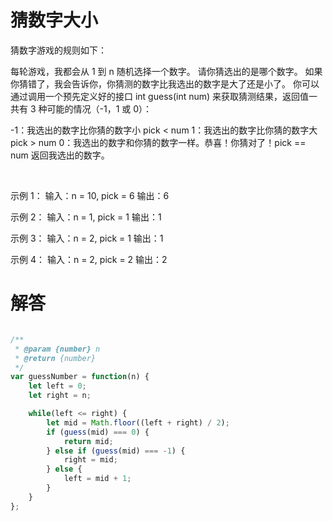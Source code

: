 # 猜数字大小
猜数字游戏的规则如下：

每轮游戏，我都会从 1 到 n 随机选择一个数字。 请你猜选出的是哪个数字。
如果你猜错了，我会告诉你，你猜测的数字比我选出的数字是大了还是小了。
你可以通过调用一个预先定义好的接口 int guess(int num) 来获取猜测结果，返回值一共有 3 种可能的情况（-1，1 或 0）：

-1：我选出的数字比你猜的数字小 pick < num
1：我选出的数字比你猜的数字大 pick > num
0：我选出的数字和你猜的数字一样。恭喜！你猜对了！pick == num
返回我选出的数字。

 

示例 1：
输入：n = 10, pick = 6
输出：6

示例 2：
输入：n = 1, pick = 1
输出：1

示例 3：
输入：n = 2, pick = 1
输出：1

示例 4：
输入：n = 2, pick = 2
输出：2

# 解答

```js

/**
 * @param {number} n
 * @return {number}
 */
var guessNumber = function(n) {
    let left = 0;
    let right = n;

    while(left <= right) {
        let mid = Math.floor((left + right) / 2);
        if (guess(mid) === 0) {
            return mid;
        } else if (guess(mid) === -1) {
            right = mid;
        } else {
            left = mid + 1;
        }
    }
};

```